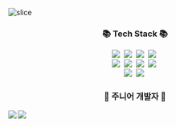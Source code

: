 ![slice](https://capsule-render.vercel.app/api?type=slice&color=FFFFFF&height=100&text=ChaeHo95&fontAlign=70&rotate=6&fontAlignY=25&descAlign=70.&descAlignY=44&fontSize=60&fontColor=000000)

<h3 align="center">📚 Tech Stack 📚</h3>
<p align="center">
  <img src="https://img.shields.io/badge/HTML5-E34F26?style=flat-square&logo=HTML5&logoColor=white"/>&nbsp
  <img src="https://img.shields.io/badge/CSS3-1572B6?style=flat-square&logo=CSS3&logoColor=white"/>&nbsp
  <img src="https://img.shields.io/badge/Java-007396?style=flat-square&logo=JAVA&logoColor=white"/>&nbsp
  <img src="https://img.shields.io/badge/Javascript-ffb13b?style=flat-square&logo=JavaScript&logoColor=white"/>&nbsp 
  
  
  <br>
  <img src="https://img.shields.io/badge/Spring-6DB33F?style=flat-square&logo=Spring&logoColor=white"/>&nbsp
  <img src="https://img.shields.io/badge/SpringBoot-6DB33F?style=flat-square&logo=SpringBoot&logoColor=white"/>&nbsp 
  <img src="https://img.shields.io/badge/Node.js-339933?style=flat-square&logo=Node.js&logoColor=white"/>&nbsp
  <img src="https://img.shields.io/badge/React-61DAFB?style=flat-square&logo=React&logoColor=white"/>&nbsp

   
   <br>
  <img src="https://img.shields.io/badge/Mysql-4479A1?style=flat-square&logo=MySql&logoColor=white"/>&nbsp 
  <img src="https://img.shields.io/badge/Oracle-F80000?style=flat-square&logo=Oracle&logoColor=white"/>&nbsp 
  
  <br/>
</p>


<h3 align="center">🌱 주니어 개발자 🌱</h3>
<p>
    <img src="https://github-readme-stats.vercel.app/api/top-langs/?username=ChaeHo95&exclude_repo=ChaeHo95.github.io&layout=compact&theme=tokyonight" align="left"/>
</p>
<p>
    <img src="https://github-readme-stats.vercel.app/api?username=ChaeHo95&theme=tokyonight&show_icons=true" align="left"/>
</p>


<!--
**ChaeHo95/ChaeHo95** is a ✨ _special_ ✨ repository because its `README.md` (this file) appears on your GitHub profile.

Here are some ideas to get you started:

- 🔭 I’m currently working on ...
- 🌱 I’m currently learning ...
- 👯 I’m looking to collaborate on ...
- 🤔 I’m looking for help with ...
- 💬 Ask me about ...
- 📫 How to reach me: ...
- 😄 Pronouns: ...
- ⚡ Fun fact: ...
-->
